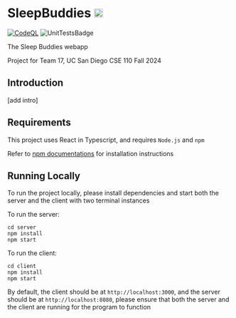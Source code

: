 # SleepBuddies <img src="client/public/logo2048.png" alt="logo" width="20"/>

[![CodeQL](https://github.com/CSE-110-FA24-Team-17/SleepBuddies/actions/workflows/github-code-scanning/codeql/badge.svg)](https://github.com/CSE-110-FA24-Team-17/SleepBuddies/actions/workflows/github-code-scanning/codeql)
![UnitTestsBadge](https://github.com/CSE-110-FA24-Team-17/SleepBuddies/actions/workflows/build_test_react.yml/badge.svg)

The Sleep Buddies webapp

Project for Team 17, UC San Diego CSE 110 Fall 2024

## Introduction

[add intro]

## Requirements

This project uses React in Typescript, and requires `Node.js` and `npm`

Refer to [npm documentations](https://docs.npmjs.com/downloading-and-installing-node-js-and-npm) for installation 
instructions

## Running Locally

To run the project locally, please install dependencies and start both the server and the client with two terminal
instances

To run the server:

```angular2html
cd server
npm install
npm start
```

To run the client:

```angular2html
cd client
npm install
npm start
```

By default, the client should be at `http://localhost:3000`, and the server should be at `http://localhost:8080`, please
ensure that both the server and the client are running for the program to function
